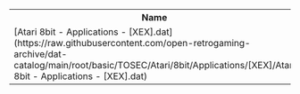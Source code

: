 <table>
<tr><th>Name</th><th>Size</th></tr>
<tr><td>[Atari 8bit - Applications - [XEX].dat](https://raw.githubusercontent.com/open-retrogaming-archive/dat-catalog/main/root/basic/TOSEC/Atari/8bit/Applications/[XEX]/Atari 8bit - Applications - [XEX].dat)</td><td>68829</td></tr>
</table>
